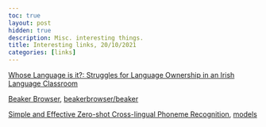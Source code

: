 ```yaml
---
toc: true
layout: post
hidden: true
description: Misc. interesting things.
title: Interesting links, 20/10/2021
categories: [links]
---
```


[Whose Language is it?: Struggles for Language Ownership in an Irish Language Classroom](https://www.academia.edu/680035/Whose_Language_is_it_Struggles_for_Language_Ownership_in_an_Irish_Language_Classroom?email_work_card=title)

[Beaker Browser](https://beakerbrowser.com/), [beakerbrowser/beaker](https://github.com/beakerbrowser/beaker)

[Simple and Effective Zero-shot Cross-lingual Phoneme Recognition](https://arxiv.org/abs/2109.11680),
[models](https://github.com/pytorch/fairseq/blob/main/examples/wav2vec/README.md)

